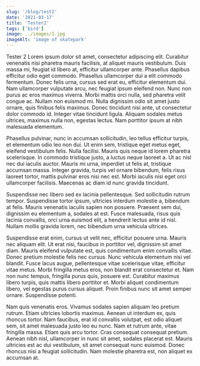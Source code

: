 ```yaml
---
slug: '/blog/test2'
date: '2021-03-17'
title: 'Tester2'
tags: ['bird']
image: ../images/1.jpg
imageAlt: 'image of skatepark'
---
```


Tester 2
Lorem ipsum dolor sit amet, consectetur adipiscing elit. Curabitur venenatis nisi pharetra mauris facilisis, at aliquet mauris vestibulum. Duis massa mi, feugiat id libero at, efficitur ullamcorper ante. Phasellus dapibus efficitur odio eget commodo. Phasellus ullamcorper dui a elit commodo fermentum. Donec felis urna, cursus sed erat eu, efficitur elementum dui. Nam ullamcorper vulputate arcu, nec feugiat ipsum eleifend non. Nunc non purus ac eros maximus viverra. Morbi mattis orci nulla, sed pharetra velit congue ac. Nullam non euismod mi. Nulla dignissim odio sit amet justo ornare, quis finibus felis maximus. Donec tincidunt nisi ante, ut consectetur dolor commodo id. Integer vitae tincidunt ligula. Aliquam sodales metus ultrices, maximus nulla non, egestas lectus. Nam porttitor ipsum at nibh malesuada elementum.

Phasellus pulvinar, nunc in accumsan sollicitudin, leo tellus efficitur turpis, et elementum odio leo non dui. Ut enim sem, tristique eget metus eget, eleifend vestibulum felis. Nulla facilisi. Mauris quis neque id lorem pharetra scelerisque. In commodo tristique justo, a luctus neque laoreet a. Ut ac nisl nec dui iaculis auctor. Mauris mi urna, imperdiet ut felis at, tristique accumsan massa. Integer gravida, turpis vel ornare bibendum, felis risus laoreet tortor, mattis pulvinar eros nisi nec est. Morbi iaculis nisi eget orci ullamcorper facilisis. Maecenas ac diam id nunc gravida tincidunt.

Suspendisse nec libero sed ex lacinia pellentesque. Sed sollicitudin rutrum tempor. Suspendisse tortor ipsum, ultricies interdum molestie a, bibendum at felis. Mauris venenatis iaculis sapien non posuere. Praesent sem dui, dignissim eu elementum a, sodales at est. Fusce malesuada, risus quis lacinia convallis, orci urna euismod elit, a hendrerit lectus ante id nisl. Nullam mollis gravida lorem, nec bibendum urna vehicula ultrices.

Suspendisse erat enim, cursus ut velit nec, efficitur posuere urna. Mauris nec aliquam elit. Ut erat nisi, faucibus in porttitor vel, dignissim sit amet diam. Mauris eleifend vulputate est, quis condimentum enim convallis vitae. Donec pretium molestie felis nec cursus. Nunc vehicula elementum nisi vel blandit. Fusce lacus augue, pellentesque vitae scelerisque vitae, efficitur vitae metus. Morbi fringilla metus eros, non blandit erat consectetur et. Nam non nunc tempus, fringilla purus quis, posuere est. Curabitur maximus libero turpis, quis mattis libero porttitor et. Morbi aliquet condimentum libero, vel egestas purus cursus aliquet. Proin finibus nunc sit amet semper ornare. Suspendisse potenti.

Nam quis venenatis eros. Vivamus sodales sapien aliquam leo pretium rutrum. Etiam ultricies lobortis maximus. Aenean ut interdum ex, quis rhoncus tortor. Nam faucibus, erat id convallis volutpat, est odio aliquet sem, sit amet malesuada justo leo eu nunc. Nam et rutrum ante, vitae fringilla massa. Etiam quis arcu tortor. Cras consequat consequat pretium. Aenean nibh nisl, ullamcorper in nunc sit amet, sodales placerat est. Mauris ultricies est ac dui vestibulum, sit amet consequat nunc euismod. Donec rhoncus nisi a feugiat sollicitudin. Nam molestie pharetra est, non aliquet ex accumsan at.
